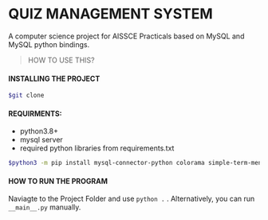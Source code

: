 # QUIZ MANAGEMENT SYSTEM

A computer science project for AISSCE Practicals based on MySQL and MySQL python bindings.

> HOW TO USE THIS?

#### INSTALLING THE PROJECT 
```bash
$git clone 
```

#### REQUIRMENTS:
* python3.8+
* mysql server
* required python libraries from requirements.txt

```bash
$python3 -m pip install mysql-connector-python colorama simple-term-menu
```

#### HOW TO RUN THE PROGRAM
Naviagte to the Project Folder and use `python .` .
Alternatively, you can run `__main__.py` manually.